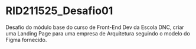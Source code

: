 # RID211525_Desafio01
Desafio do módulo base do curso de Front-End Dev da Escola DNC, criar uma Landing Page para uma empresa de Arquitetura seguindo o modelo do Figma fornecido.

